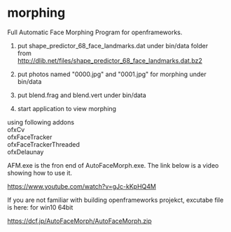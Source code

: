 # morphing
Full Automatic Face Morphing Program for openframeworks.

1. put shape_predictor_68_face_landmarks.dat  under bin/data folder  
from  
http://dlib.net/files/shape_predictor_68_face_landmarks.dat.bz2

2. put photos named "0000.jpg" and "0001.jpg" for morphing under bin/data

3. put blend.frag and blend.vert under bin/data

4. start application to view morphing 


using following addons  
ofxCv  
ofxFaceTracker  
ofxFaceTrackerThreaded  
ofxDelaunay  

AFM.exe is the fron end of AutoFaceMorph.exe.
The link below is a video showing how to use it.

https://www.youtube.com/watch?v=gJc-kKpHQ4M  

If you are not familiar with building openframeworks projekct,
excutabe file is here:  for win10 64bit

https://dcf.jp/AutoFaceMorph/AutoFaceMorph.zip 

